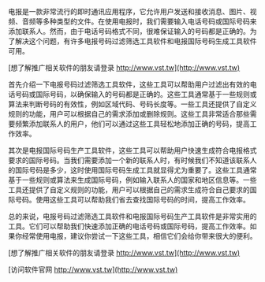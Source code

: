 电报是一款非常流行的即时通讯应用程序，它允许用户发送和接收消息、图片、视频、音频等多种类型的文件。在使用电报时，我们需要输入电话号码或国际号码来添加联系人。然而，由于电话号码格式不同，很难保证输入的号码都是正确的。为了解决这个问题，有许多电报号码过滤筛选工具软件和电报国际号码生成工具软件可用。

[想了解推广相关软件的朋友请登录 http://www.vst.tw](http://www.vst.tw)

首先介绍一下电报号码过滤筛选工具软件，这些工具可以帮助用户过滤出有效的电话号码或国际号码，以确保输入的号码都是正确的。这些工具通常基于一些规则或算法来判断号码的有效性，例如区域代码、号码长度等。一些工具还提供了自定义规则的功能，用户可以根据自己的需求添加或删除规则。这些工具非常适合那些需要频繁添加联系人的用户，他们可以通过这些工具轻松地添加正确的号码，提高工作效率。

其次是电报国际号码生产工具软件，这些工具可以帮助用户快速生成符合电报格式要求的国际号码。当我们需要添加一个新的联系人时，有时候我们不知道该联系人的国际号码是多少，这时使用国际号码生成工具就显得尤为重要了。这些工具通常基于一些规则或算法来生成国际号码，例如输入联系人的国家和地区信息等。一些工具还提供了自定义规则的功能，用户可以根据自己的需求生成符合自己要求的国际号码。使用这些工具可以帮助我们省去查找国际号码的时间，提高工作效率。

总的来说，电报号码过滤筛选工具软件和电报国际号码生产工具软件是非常实用的工具。它们可以帮助我们快速添加正确的电话号码或国际号码，提高工作效率。如果你经常使用电报，建议你尝试一下这些工具，相信它们会给你带来很大的便利。

[想了解推广相关软件的朋友请登录 http://www.vst.tw](http://www.vst.tw)


[访问软件官网 http://www.vst.tw](http://www.vst.tw)
